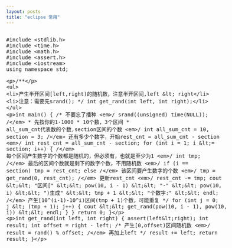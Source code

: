 ```yaml
---
layout: posts
title: "eclipse 常用"
---
```


<xmp class="prettyprint linenums">
#include <stdlib.h>
#include <time.h>
#include <math.h>
#include <assert.h>
#include <iostream>
using namespace std;

/**
 * 产生半开区间[left,right)的随机数，注意半开区间,left < right
 * 注意：需要先srand();
 */
int get_rand(int left, int right);

int main() {
    /* 不要忘了播种 */
	srand((unsigned) time(NULL));
	/*
	 * 先按你的1-1000
	 * 10个数，3个区间
	 * all_sum_cnt代表数的个数,section区间的个数
	 */
	int all_sum_cnt = 10, section = 3;
	/* 还有多少个数字，开始rest_cnt = all_sum_cnt - section */
	int rest_cnt = all_sum_cnt - section;
	for (int i = 1; i <= section; i++) {
		/* 每个区间产生数字的个数都是随机的，但必须有，也就是至少为1 */
		int tmp;
		/* 最后的区间个数就是剩下的数字个数，不用随机数 */
		if (i == section)
			tmp = rest_cnt;
		else
			/* 该区间要产生数字的个数 */
			tmp = get_rand(0, rest_cnt);
		/* 更新rest_cnt */
		rest_cnt -= tmp;
		cout << "区间[" << pow(10, i - 1) << "-" << pow(10, i) << ")生成" << tmp + 1
				<< "个数字:" << endl;
		/* 产生[10^(i-1)-10^i)区间(tmp + 1)个数，可能重复 */
		for (int j = 0; j < (tmp + 1); j++) {
			cout << get_rand(pow(10, i - 1), pow(10, i)) << endl;
		}
	}
	return 0;
}

int get_rand(int left, int right) {
	assert(left<right);
	int result;
	int offset = right - left;
	/* 产生[0,offset)区间随机数 */
	result = rand() % offset;
	/* 再加上left */
	result += left;
	return result;
}

</xmp>